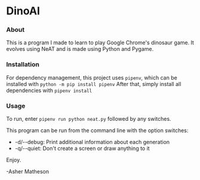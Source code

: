 # DinoAI

### About

This is a program I made to learn to play Google Chrome's dinosaur game.
It evolves using NeAT and is made using Python and Pygame.

### Installation
For dependency management, this project uses `pipenv`, which can be installed with `python -m pip install pipenv`
After that, simply install all dependencies with `pipenv install`

### Usage

To run, enter `pipenv run python neat.py` followed by any switches.

This program can be run from the command line with the option switches:
  - -d/--debug: Print additional information about each generation
  - -q/--quiet: Don't create a screen or draw anything to it

Enjoy.

-Asher Matheson
